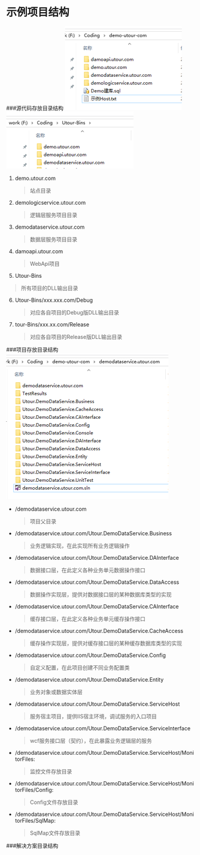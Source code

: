 # 示例项目结构

###源代码存放目录结构
![源代码存放目录结构](../images/img3.png)
![dll输出目录](img4.png)

1. demo.utour.com
   >站点目录
2. demologicservice.utour.com
   >逻辑层服务项目目录
3. demodataservice.utour.com
   >数据层服务项目目录
4. damoapi.utour.com
   >WebApi项目
5. Utour-Bins
  >所有项目的DLL输出目录 	
6. Utour-Bins/xxx.xxx.com/Debug
   >对应各自项目的Debug版DLL输出目录
7. tour-Bins/xxx.xx.com/Release
   >对应各自项目的Release版DLL输出目录

###项目存放目录结构
![项目存放目录结构](../images/img5.png)

* /demodataservice.utour.com
  >项目父目录
* /demodataservice.utour.com/Utour.DemoDataService.Business
  >业务逻辑实现，在此实现所有业务逻辑操作
* /demodataservice.utour.com/Utour.DemoDataService.DAInterface
   >数据接口层，在此定义各种业务单元数据操作接口
* /demodataservice.utour.com/Utour.DemoDataService.DataAccess
  >数据操作实现层，提供对数据接口层的某种数据库类型的实现
* /demodataservice.utour.com/Utour.DemoDataService.CAInterface
   >缓存接口层，在此定义各种业务单元缓存操作接口
* /demodataservice.utour.com/Utour.DemoDataService.CacheAccess
  >缓存操作实现层，提供对缓存接口层的某种缓存数据库类型的实现
* /demodataservice.utour.com/Utour.DemoDataService.Config
  >自定义配置，在此项目创建不同业务配置类
* /demodataservice.utour.com/Utour.DemoDataService.Entity
  >业务对象或数据实体层
* /demodataservice.utour.com/Utour.DemoDataService.ServiceHost
  >服务宿主项目，提供IIS宿主环境，调试服务的入口项目
* /demodataservice.utour.com/Utour.DemoDataService.ServiceInterface
  >wcf服务接口层（契约），在此暴露业务逻辑层的服务
* /demodataservice.utour.com/Utour.DemoDataService.ServiceHost/MonitorFiles: 
  >监控文件存放目录
* /demodataservice.utour.com/Utour.DemoDataService.ServiceHost/MonitorFiles/Config: 
  >Config文件存放目录
* /demodataservice.utour.com/Utour.DemoDataService.ServiceHost/MonitorFiles/SqlMap: 
  >SqlMap文件存放目录

###解决方案目录结构


